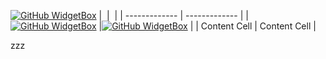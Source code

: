 [![GitHub WidgetBox](https://github-widgetbox.vercel.app/api/profile?username=Frmonako&data=followers,repositories,stars,commits)](https://github.com/sponsors/frmonako)
| ‎  | ‎  |
| ------------- | ------------- |
|[![GitHub WidgetBox](https://github-widgetbox.vercel.app/api/skills?languages=js,php,python,html,css,mysql,lua)](https://github.com/sponsors/frmonako)  |[![GitHub WidgetBox](https://github-widgetbox.vercel.app/api/skills?software=linux,windows,vscode)](https://github.com/Jurredr/github-widgetbox) |
| Content Cell  | Content Cell  |

zzz
